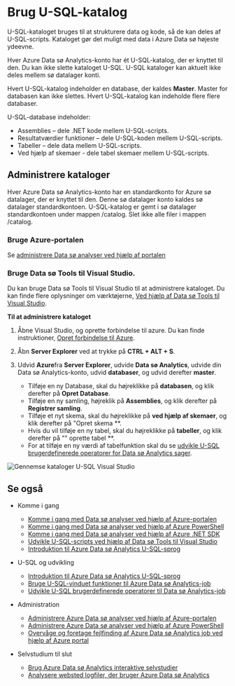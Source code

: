 <properties
   pageTitle="Introducere Azure Data sø Analytics U-SQL-katalog | Azure"
   description="Introducere Azure Data sø Analytics U-SQL-katalog"
   services="data-lake-analytics"
   documentationCenter=""
   authors="edmacauley"
   manager="jhubbard"
   editor="cgronlun"/>

<tags
   ms.service="data-lake-analytics"
   ms.devlang="na"
   ms.topic="article"
   ms.tgt_pltfrm="na"
   ms.workload="big-data"
   ms.date="05/16/2016"
   ms.author="edmaca"/>

# <a name="use-u-sql-catalog"></a>Brug U-SQL-katalog

U-SQL-kataloget bruges til at strukturere data og kode, så de kan deles af U-SQL-scripts. Kataloget gør det muligt med data i Azure Data sø højeste ydeevne.

Hver Azure Data sø Analytics-konto har ét U-SQL-katalog, der er knyttet til den. Du kan ikke slette kataloget U-SQL. U-SQL kataloger kan aktuelt ikke deles mellem sø datalager konti.

Hvert U-SQL-katalog indeholder en database, der kaldes **Master**. Master for databasen kan ikke slettes.  Hvert U-SQL-katalog kan indeholde flere flere databaser.

U-SQL-database indeholder:

- Assemblies – dele .NET kode mellem U-SQL-scripts.
- Resultatværdier funktioner – dele U-SQL-koden mellem U-SQL-scripts.
- Tabeller – dele data mellem U-SQL-scripts.
- Ved hjælp af skemaer - dele tabel skemaer mellem U-SQL-scripts.

## <a name="manage-catalogs"></a>Administrere kataloger
Hver Azure Data sø Analytics-konto har en standardkonto for Azure sø datalager, der er knyttet til den. Denne sø datalager konto kaldes sø datalager standardkontoen. U-SQL-katalog er gemt i sø datalager standardkontoen under mappen /catalog. Slet ikke alle filer i mappen /catalog.

### <a name="use-azure-portal"></a>Bruge Azure-portalen

Se [administrere Data sø analyser ved hjælp af portalen](data-lake-analytics-manage-use-portal.md#view-u-sql-catalog)


### <a name="use-data-lake-tools-for-visual-studio"></a>Bruge Data sø Tools til Visual Studio.

Du kan bruge Data sø Tools til Visual Studio til at administrere kataloget.  Du kan finde flere oplysninger om værktøjerne, [Ved hjælp af Data sø Tools til Visual Studio](data-lake-analytics-data-lake-tools-get-started.md).

**Til at administrere kataloget**

1. Åbne Visual Studio, og oprette forbindelse til azure. Du kan finde instruktioner, [Opret forbindelse til Azure](data-lake-analytics-data-lake-tools-get-started.md#connect-to-azure).
1. Åbn **Server Explorer** ved at trykke på **CTRL + ALT + S**.
2. Udvid **Azure**fra **Server Explorer**, udvide **Data sø Analytics**, udvide din Data sø Analytics-konto, udvid **databaser**, og udvid derefter **master**.



    - Tilføje en ny Database, skal du højreklikke på **databasen**, og klik derefter på **Opret Database**.
    - Tilføje en ny samling, højreklik på **Assemblies**, og klik derefter på **Registrer samling**.
    - Tilføje et nyt skema, skal du højreklikke på **ved hjælp af skemaer**, og klik derefter på "Opret skema **.
    - Hvis du vil tilføje en ny tabel, skal du højreklikke på **tabeller**, og klik derefter på "" oprette tabel **.
    - For at tilføje en ny værdi af tabelfunktion skal du se [udvikle U-SQL brugerdefinerede operatorer for Data sø Analytics sager](data-lake-analytics-u-sql-develop-user-defined-operators.md).


![Gennemse kataloger U-SQL Visual Studio](./media/data-lake-analytics-use-u-sql-catalog/data-lake-analytics-browse-catalogs.png)


## <a name="see-also"></a>Se også

- Komme i gang
    - [Komme i gang med Data sø analyser ved hjælp af Azure-portalen](data-lake-analytics-get-started-portal.md)
    - [Komme i gang med Data sø analyser ved hjælp af Azure PowerShell](data-lake-analytics-get-started-powershell.md)
    - [Komme i gang med Data sø analyser ved hjælp af Azure .NET SDK](data-lake-analytics-get-started-net-sdk.md)
    - [Udvikle U-SQL-scripts ved hjælp af Data sø Tools til Visual Studio](data-lake-analytics-data-lake-tools-get-started.md)
    - [Introduktion til Azure Data sø Analytics U-SQL-sprog](data-lake-analytics-u-sql-get-started.md)

- U-SQL og udvikling
    - [Introduktion til Azure Data sø Analytics U-SQL-sprog](data-lake-analytics-u-sql-get-started.md)
    - [Bruge U-SQL-vinduet funktioner til Azure Data sø Analytics-job](data-lake-analytics-use-window-functions.md)
    - [Udvikle U-SQL brugerdefinerede operatorer til Data sø Analytics-job](data-lake-analytics-u-sql-develop-user-defined-operators.md)

- Administration
    - [Administrere Azure Data sø analyser ved hjælp af Azure-portalen](data-lake-analytics-manage-use-portal.md)
    - [Administrere Azure Data sø analyser ved hjælp af Azure PowerShell](data-lake-analytics-manage-use-powershell.md)
    - [Overvåge og foretage fejlfinding af Azure Data sø Analytics job ved hjælp af Azure portal](data-lake-analytics-monitor-and-troubleshoot-jobs-tutorial.md)

- Selvstudium til slut
    - [Brug Azure Data sø Analytics interaktive selvstudier](data-lake-analytics-use-interactive-tutorials.md)
    - [Analysere websted logfiler, der bruger Azure Data sø Analytics](data-lake-analytics-analyze-weblogs.md)
